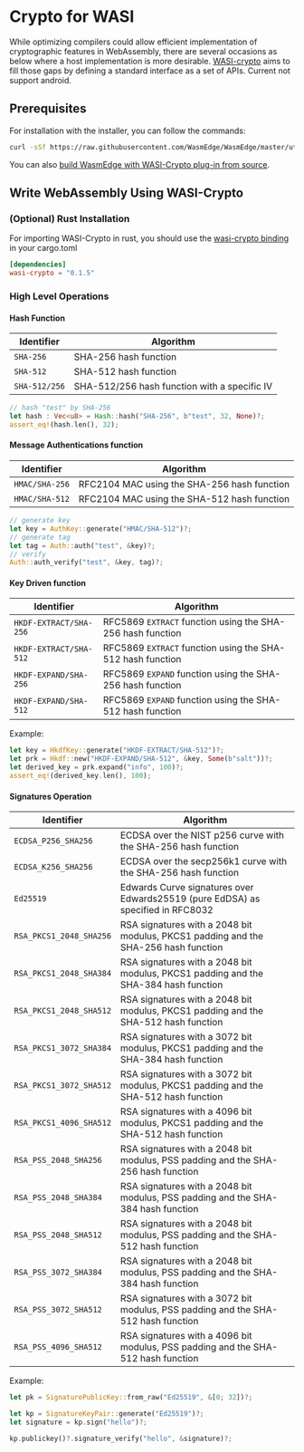 # Crypto for WASI

While optimizing compilers could allow efficient implementation of cryptographic features in WebAssembly, there are several occasions as below where a host implementation is more desirable. [WASI-crypto](https://github.com/WebAssembly/wasi-crypto/blob/main/docs/HighLevelGoals.md) aims to fill those gaps by defining a standard interface as a set of APIs.
Current not support android.

## Prerequisites

For installation with the installer, you can follow the commands:

```bash
curl -sSf https://raw.githubusercontent.com/WasmEdge/WasmEdge/master/utils/install.sh | bash -s -- -v {{ wasmedge_version }} --plugins wasi_crypto
```

You can also [build WasmEdge with WASI-Crypto plug-in from source](../../contribute/build_from_src/plugin_wasi_crypto.md).

## Write WebAssembly Using WASI-Crypto

### (Optional) Rust Installation

For importing WASI-Crypto in rust, you should use the [wasi-crypto binding](https://github.com/WebAssembly/wasi-crypto/tree/main/implementations/bindings/rust) in your cargo.toml

```toml
[dependencies]
wasi-crypto = "0.1.5"
```

### High Level Operations

#### Hash Function

| Identifier              | Algorithm                                                                           |
| ----------------------- | ----------------------------------------------------------------------------------- |
| `SHA-256`               | SHA-256 hash function                                                               |
| `SHA-512`               | SHA-512 hash function                                                               |
| `SHA-512/256`           | SHA-512/256 hash function with a specific IV                                        |

```rust
// hash "test" by SHA-256
let hash : Vec<u8> = Hash::hash("SHA-256", b"test", 32, None)?;
assert_eq!(hash.len(), 32);
```

#### Message Authentications function

| Identifier              | Algorithm                                                                           |
| ----------------------- | ----------------------------------------------------------------------------------- |
| `HMAC/SHA-256`          | RFC2104 MAC using the SHA-256 hash function                                         |
| `HMAC/SHA-512`          | RFC2104 MAC using the SHA-512 hash function                                         |

```rust
// generate key
let key = AuthKey::generate("HMAC/SHA-512")?;
// generate tag
let tag = Auth::auth("test", &key)?;
// verify
Auth::auth_verify("test", &key, tag)?;
```

#### Key Driven function

| Identifier              | Algorithm                                                                           |
| ----------------------- | ----------------------------------------------------------------------------------- |
| `HKDF-EXTRACT/SHA-256`  | RFC5869 `EXTRACT` function using the SHA-256 hash function                          |
| `HKDF-EXTRACT/SHA-512`  | RFC5869 `EXTRACT` function using the SHA-512 hash function                          |
| `HKDF-EXPAND/SHA-256`   | RFC5869 `EXPAND` function using the SHA-256 hash function                           |
| `HKDF-EXPAND/SHA-512`   | RFC5869 `EXPAND` function using the SHA-512 hash function                           |

Example:

```rust
let key = HkdfKey::generate("HKDF-EXTRACT/SHA-512")?;
let prk = Hkdf::new("HKDF-EXPAND/SHA-512", &key, Some(b"salt"))?;
let derived_key = prk.expand("info", 100)?;
assert_eq!(derived_key.len(), 100);
```

#### Signatures Operation

| Identifier              | Algorithm                                                                           |
| ----------------------- | ----------------------------------------------------------------------------------- |
| `ECDSA_P256_SHA256`     | ECDSA over the NIST p256 curve with the SHA-256 hash function                       |
| `ECDSA_K256_SHA256`     | ECDSA over the secp256k1 curve with the SHA-256 hash function                       |
| `Ed25519`               | Edwards Curve signatures over Edwards25519 (pure EdDSA) as specified in RFC8032     |
| `RSA_PKCS1_2048_SHA256` | RSA signatures with a 2048 bit modulus, PKCS1 padding and the SHA-256 hash function |
| `RSA_PKCS1_2048_SHA384` | RSA signatures with a 2048 bit modulus, PKCS1 padding and the SHA-384 hash function |
| `RSA_PKCS1_2048_SHA512` | RSA signatures with a 2048 bit modulus, PKCS1 padding and the SHA-512 hash function |
| `RSA_PKCS1_3072_SHA384` | RSA signatures with a 3072 bit modulus, PKCS1 padding and the SHA-384 hash function |
| `RSA_PKCS1_3072_SHA512` | RSA signatures with a 3072 bit modulus, PKCS1 padding and the SHA-512 hash function |
| `RSA_PKCS1_4096_SHA512` | RSA signatures with a 4096 bit modulus, PKCS1 padding and the SHA-512 hash function |
| `RSA_PSS_2048_SHA256`   | RSA signatures with a 2048 bit modulus, PSS padding and the SHA-256 hash function   |
| `RSA_PSS_2048_SHA384`   | RSA signatures with a 2048 bit modulus, PSS padding and the SHA-384 hash function   |
| `RSA_PSS_2048_SHA512`   | RSA signatures with a 2048 bit modulus, PSS padding and the SHA-512 hash function   |
| `RSA_PSS_3072_SHA384`   | RSA signatures with a 2048 bit modulus, PSS padding and the SHA-384 hash function   |
| `RSA_PSS_3072_SHA512`   | RSA signatures with a 3072 bit modulus, PSS padding and the SHA-512 hash function   |
| `RSA_PSS_4096_SHA512`   | RSA signatures with a 4096 bit modulus, PSS padding and the SHA-512 hash function   |

Example:

```rust
let pk = SignaturePublicKey::from_raw("Ed25519", &[0; 32])?;

let kp = SignatureKeyPair::generate("Ed25519")?;
let signature = kp.sign("hello")?;

kp.publickey()?.signature_verify("hello", &signature)?;
```
